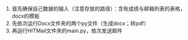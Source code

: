 1. 首先确保自己数据的输入（注意存放的路径）：含有成绩与邮箱列表的表格，docx的模板
2. 先依次运行Docx文件夹的两个py文件（生成docx；转pdf）
3. 再运行HITMail文件夹的main.py，依次发送邮件